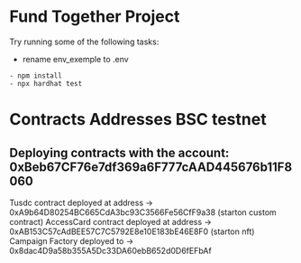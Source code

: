 # Fund Together Project

Try running some of the following tasks:

- rename env_exemple to .env

```shell
- npm install 
- npx hardhat test
```
# Contracts Addresses BSC testnet
Deploying contracts with the account: 0xBeb67CF76e7df369a6F777cAAD445676b11F8060
-------
Tusdc contract deployed at address -> 0xA9b64D80254BC665CdA3bc93C3566Fe56CfF9a38 (starton custom contract)
AccessCard contract deployed at address -> 0xAB153C57cAdBEE57C7C5792E8e10E183bE46E8F0 (starton nft)
Campaign Factory deployed to -> 0x8dac4D9a58b355A5Dc33DA60ebB652d0D6fEFbAf